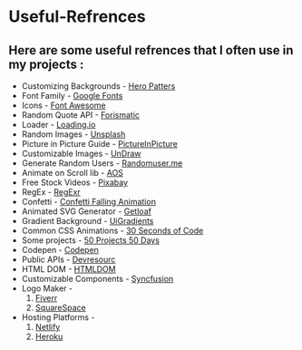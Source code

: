 # Useful-Refrences
<h2>
Here are some useful refrences that I often use in my projects :
</h2>

 <ul>
        <li><span>Customizing Backgrounds - </span><a href="https://heropatterns.com/">Hero Patters</a></li>
        <li><span>Font Family - </span><a href="https://fonts.google.com/">Google Fonts</a></li>
        <li><span>Icons - </span><a href="https://fontawesome.com/search">Font Awesome</a></li>
        <li><span>Random Quote API - </span><a href="https://forismatic.com/en/api/">Forismatic</a></li>
        <li><span>Loader - </span><a href="https://loading.io/">Loading.io</a></li>
        <li><span>Random Images - </span><a href="https://source.unsplash.com/random">Unsplash</a></li>
        <li><span>Picture in Picture Guide - </span><a href="https://css-tricks.com/an-introduction-to-the-picture-in-picture-web-api/">PictureInPicture</a></li>
        <li><span>Customizable Images - </span><a href="https://undraw.co/illustrations">UnDraw</a></li>
        <li><span>Generate Random Users - </span><a href="https://randomuser.me/">Randomuser.me</a></li>
        <li><span>Animate on Scroll lib - </span><a href="https://michalsnik.github.io/aos/">AOS</a></li>
        <li><span>Free Stock Videos - </span><a href="https://pixabay.com/videos/">Pixabay</a></li>
        <li><span>RegEx - </span><a href="https://regexr.com/3bfsi">RegExr</a></li>
        <li><span>Confetti - </span><a href="https://www.cssscript.com/confetti-falling-animation/">Confetti Falling Animation</a></li>
        <li><span>Animated SVG Generator - </span><a href="https://getloaf.io/">Getloaf</a></li>
        <li><span>Gradient Background - </span><a href="https://uigradients.com/#PiggyPink">UiGradients</a></li>
        <li><span>Common CSS Animations - </span><a href="https://www.30secondsofcode.org/css/t/animation/p/1">30 Seconds of Code</a></li>
        <li><span>Some projects - </span><a href="https://github.com/bradtraversy/50projects50days">50 Projects 50 Days</a></li>
        <li><span>Codepen - </span><a href="https://codepen.io/travisw">Codepen</a></li>
        <li><span>Public APIs - </span><a href="https://www.devresourc.es/category/public-apis/all">Devresourc</a></li>
        <li><span>HTML DOM - </span><a href="https://htmldom.dev/">HTMLDOM</a></li>
        <li><span>Customizable Components - </span><a href="https://ej2.syncfusion.com/react/documentation/introduction/">Syncfusion</a></li>
        <li><span>Logo Maker - </span><ol><li><a href="https://www.fiverr.com/logo-maker">Fiverr</a></li><li><a href="https://www.squarespace.com/logo#N4IghgrgLgFgpgExALgGZgDYGc4F8gAA">SquareSpace</a></li></ol>
        <li><span>Hosting Platforms - </span><ol><li><a href="https://www.netlify.com/">Netlify</a></li><li><a href="https://www.heroku.com/">Heroku</a></li></ol>
    </ul>
